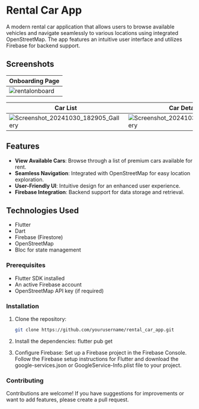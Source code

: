 # Rental Car App

A modern rental car application that allows users to browse available vehicles and navigate seamlessly to various locations using integrated OpenStreetMap. The app features an intuitive user interface and utilizes Firebase for backend support.

## Screenshots
| Onboarding Page                  |
|--------------------------------|
| ![rentalonboard](https://github.com/user-attachments/assets/4d0280ee-9e50-48f0-83fa-318f93342df8)   | 


| Car List                       | Car Details                    | Map Page                     |
|--------------------------------|--------------------------------|------------------------------|
![Screenshot_20241030_182905_Gallery](https://github.com/user-attachments/assets/f3d71eb4-6d77-4fd7-8316-65cbbacddb06) | ![Screenshot_20241030_182851_Gallery](https://github.com/user-attachments/assets/d5165175-1285-4313-868c-361f29f8e2c7) | ![Screenshot_20241030_182815_Gallery](https://github.com/user-attachments/assets/8aa8d8f5-6969-45ed-9a2c-68e4f920c916) |


## Features

- **View Available Cars**: Browse through a list of premium cars available for rent.
- **Seamless Navigation**: Integrated with OpenStreetMap for easy location exploration.
- **User-Friendly UI**: Intuitive design for an enhanced user experience.
- **Firebase Integration**: Backend support for data storage and retrieval.

## Technologies Used

- Flutter
- Dart
- Firebase (Firestore)
- OpenStreetMap
- Bloc for state management

### Prerequisites

- Flutter SDK installed
- An active Firebase account
- OpenStreetMap API key (if required)

### Installation

1. Clone the repository:

   ```bash
   git clone https://github.com/yourusername/rental_car_app.git
2. Install the dependencies: flutter pub get

3. Configure Firebase:
  Set up a Firebase project in the Firebase Console.
  Follow the Firebase setup instructions for Flutter and download the google-services.json or GoogleService-Info.plist file to your project.


### Contributing
Contributions are welcome! If you have suggestions for improvements or want to add features, please create a pull request.

